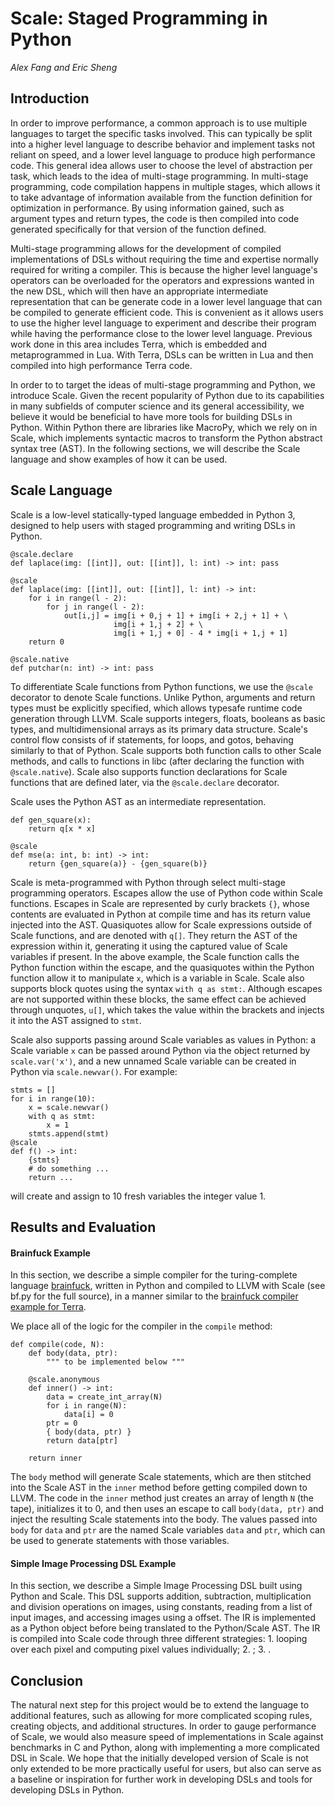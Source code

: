 Scale: Staged Programming in Python
==========================
_Alex Fang and Eric Sheng_

Introduction
---------------
In order to improve performance, a common approach is to use multiple languages to target the specific tasks involved. This can typically be split into a higher level language to describe behavior and implement tasks not reliant on speed, and a lower level language to produce high performance code. This general idea allows user to choose the level of abstraction per task, which leads to the idea of multi-stage programming. In multi-stage programming, code compilation happens in multiple stages, which allows it to take advantage of information available from the function definition for optimization in performance. By using information gained, such as argument types and return types, the code is then compiled into code generated specifically for that version of the function defined.

Multi-stage programming allows for the development of compiled implementations of DSLs without requiring the time and expertise normally required for writing a compiler. This is because the higher level language's operators can be overloaded for the operators and expressions wanted in the new DSL, which will then have an appropriate intermediate representation that can be generate code in a lower level language that can be compiled to generate efficient code. This is convenient as it allows users to use the higher level language to experiment and describe their program while having the performance close to the lower level language. Previous work done in this area includes Terra, which is embedded and metaprogrammed in Lua. With Terra, DSLs can be written in Lua and then compiled into high performance Terra code.

In order to to target the ideas of multi-stage programming and Python, we introduce Scale. Given the recent popularity of Python due to its capabilities in many subfields of computer science and its general accessibility, we believe it would be beneficial to have more tools for building DSLs in Python.  Within Python there are libraries like MacroPy, which we rely on in Scale, which implements syntactic macros to transform the Python abstract syntax tree (AST). In the following sections, we will describe the Scale language and show examples of how it can be used.

Scale Language
---------------
Scale is a low-level statically-typed language embedded in Python 3, designed to help users with staged programming and writing DSLs in Python.

    @scale.declare
    def laplace(img: [[int]], out: [[int]], l: int) -> int: pass
    
    @scale
    def laplace(img: [[int]], out: [[int]], l: int) -> int:
        for i in range(l - 2):
            for j in range(l - 2):
                out[i,j] = img[i + 0,j + 1] + img[i + 2,j + 1] + \
                           img[i + 1,j + 2] + \
                           img[i + 1,j + 0] - 4 * img[i + 1,j + 1]
        return 0
        
    @scale.native
    def putchar(n: int) -> int: pass
        
To differentiate Scale functions from Python functions, we use the `@scale` decorator to denote Scale functions. Unlike Python, arguments and return types must be explicitly specified, which allows typesafe runtime code generation through LLVM. Scale supports integers, floats, booleans as basic types, and multidimensional arrays as its primary data structure. Scale's control flow consists of if statements, for loops, and gotos, behaving similarly to that of Python. Scale supports both function calls to other Scale methods, and calls to functions in libc (after declaring the function with `@scale.native`). Scale also supports function declarations for Scale functions that are defined later, via the `@scale.declare` decorator.

Scale uses the Python AST as an intermediate representation.
        

    def gen_square(x):
        return q[x * x]

    @scale
    def mse(a: int, b: int) -> int:
        return {gen_square(a)} - {gen_square(b)}
        
Scale is meta-programmed with Python through select multi-stage programming operators. Escapes allow the use of Python code within Scale functions. Escapes in Scale are represented by curly brackets `{}`, whose contents are evaluated in Python at compile time and has its return value injected into the AST.
Quasiquotes allow for Scale expressions outside of Scale functions, and are denoted with `q[]`. They return the AST of the expression within it, generating it using the captured value of Scale variables if present. In the above example, the Scale function calls the Python function within the escape, and the quasiquotes within the Python function allow it to manipulate `x`, which is a variable in Scale.
Scale also supports block quotes using the syntax `with q as stmt:`. Although escapes are not supported within these blocks, the same effect can be achieved through unquotes, `u[]`, which takes the value within the brackets and injects it into the AST assigned to `stmt`.

Scale also supports passing around Scale variables as values in Python: a Scale variable `x` can be passed around Python via the object returned by `scale.var('x')`, and a new unnamed Scale variable can be created in Python via `scale.newvar()`. For example:

    stmts = []
    for i in range(10):
        x = scale.newvar()
        with q as stmt:
            x = 1
        stmts.append(stmt)
    @scale
    def f() -> int:
        {stmts}
        # do something ...
        return ...

will create and assign to 10 fresh variables the integer value 1.

Results and Evaluation
---------------
#### Brainfuck Example
In this section, we describe a simple compiler for the turing-complete language [brainfuck](https://esolangs.org/wiki/brainfuck), written in Python and compiled to LLVM with Scale (see bf.py for the full source), in a manner similar to the [brainfuck compiler example for Terra](http://terralang.org/#compiling-a-language).

We place all of the logic for the compiler in the `compile` method:

    def compile(code, N):
        def body(data, ptr):
            """ to be implemented below """
            
        @scale.anonymous
        def inner() -> int:
            data = create_int_array(N)
            for i in range(N):
                data[i] = 0
            ptr = 0
            { body(data, ptr) }
            return data[ptr]

        return inner

The `body` method will generate Scale statements, which are then stitched into the Scale AST in the `inner` method before getting compiled down to LLVM. The code in the `inner` method just creates an array of length `N` (the tape), initializes it to 0, and then uses an escape to call `body(data, ptr)` and inject the resulting Scale statements into the body. The values passed into `body` for `data` and `ptr` are the named Scale variables `data` and `ptr`, which can be used to generate statements with those variables.

#### Simple Image Processing DSL Example
In this section, we describe a Simple Image Processing DSL built using Python and Scale. This DSL supports addition, subtraction, multiplication and division operations on images, using constants, reading from a list of input images, and accessing images using a offset. The IR is implemented as a Python object before being translated to the Python/Scale AST. The IR is compiled into Scale code through three different strategies: 1. looping over each pixel and computing pixel values individually; 2. ; 3. .

Conclusion
---------------
The natural next step for this project would be to extend the language to additional features, such as allowing for more complicated scoping rules, creating objects, and additional structures. In order to gauge performance of Scale, we would also measure speed of implementations in Scale against benchmarks in C and Python, along with implementing a more complicated DSL in Scale. We hope that the initially developed version of Scale is not only extended to be more practically useful for users, but also can serve as a baseline or inspiration for further work in developing DSLs and tools for developing DSLs in Python.
